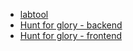 - [labtool](https://github.com/labtool/labtool)
- [Hunt for glory - backend](https://github.com/OhtuHunt/HuntForGlory)
- [Hunt for glory - frontend](https://github.com/OhtuHunt/HuntForGloryFrontend)
